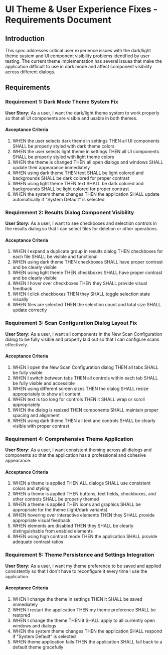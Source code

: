 # UI Theme & User Experience Fixes - Requirements Document

## Introduction

This spec addresses critical user experience issues with the dark/light theme system and UI component visibility problems identified by user testing. The current theme implementation has several issues that make the application difficult to use in dark mode and affect component visibility across different dialogs.

## Requirements

### Requirement 1: Dark Mode Theme System Fix

**User Story:** As a user, I want the dark/light theme system to work properly so that all UI components are visible and usable in both themes.

#### Acceptance Criteria

1. WHEN the user selects dark theme in settings THEN all UI components SHALL be properly styled with dark theme colors
2. WHEN the user selects light theme in settings THEN all UI components SHALL be properly styled with light theme colors
3. WHEN the theme is changed THEN all open dialogs and windows SHALL update their appearance immediately
4. WHEN using dark theme THEN text SHALL be light colored and backgrounds SHALL be dark colored for proper contrast
5. WHEN using light theme THEN text SHALL be dark colored and backgrounds SHALL be light colored for proper contrast
6. WHEN the system theme changes THEN the application SHALL update automatically if "System Default" is selected

### Requirement 2: Results Dialog Component Visibility

**User Story:** As a user, I want to see checkboxes and selection controls in the results dialog so that I can select files for deletion or other operations.

#### Acceptance Criteria

1. WHEN I expand a duplicate group in results dialog THEN checkboxes for each file SHALL be visible and functional
2. WHEN using dark theme THEN checkboxes SHALL have proper contrast and be clearly visible
3. WHEN using light theme THEN checkboxes SHALL have proper contrast and be clearly visible
4. WHEN I hover over checkboxes THEN they SHALL provide visual feedback
5. WHEN I click checkboxes THEN they SHALL toggle selection state visually
6. WHEN files are selected THEN the selection count and total size SHALL update correctly

### Requirement 3: Scan Configuration Dialog Layout Fix

**User Story:** As a user, I want all components in the New Scan Configuration dialog to be fully visible and properly laid out so that I can configure scans effectively.

#### Acceptance Criteria

1. WHEN I open the New Scan Configuration dialog THEN all tabs SHALL be fully visible
2. WHEN I switch between tabs THEN all controls within each tab SHALL be fully visible and accessible
3. WHEN using different screen sizes THEN the dialog SHALL resize appropriately to show all content
4. WHEN text is too long for controls THEN it SHALL wrap or scroll appropriately
5. WHEN the dialog is resized THEN components SHALL maintain proper spacing and alignment
6. WHEN using dark theme THEN all text and controls SHALL be clearly visible with proper contrast

### Requirement 4: Comprehensive Theme Application

**User Story:** As a user, I want consistent theming across all dialogs and components so that the application has a professional and cohesive appearance.

#### Acceptance Criteria

1. WHEN a theme is applied THEN ALL dialogs SHALL use consistent colors and styling
2. WHEN a theme is applied THEN buttons, text fields, checkboxes, and other controls SHALL be properly themed
3. WHEN a theme is applied THEN icons and graphics SHALL be appropriate for the theme (light/dark variants)
4. WHEN hovering over interactive elements THEN they SHALL provide appropriate visual feedback
5. WHEN elements are disabled THEN they SHALL be clearly distinguishable from enabled elements
6. WHEN using high contrast mode THEN the application SHALL provide adequate contrast ratios

### Requirement 5: Theme Persistence and Settings Integration

**User Story:** As a user, I want my theme preference to be saved and applied consistently so that I don't have to reconfigure it every time I use the application.

#### Acceptance Criteria

1. WHEN I change the theme in settings THEN it SHALL be saved immediately
2. WHEN I restart the application THEN my theme preference SHALL be restored
3. WHEN I change the theme THEN it SHALL apply to all currently open windows and dialogs
4. WHEN the system theme changes THEN the application SHALL respond if "System Default" is selected
5. WHEN theme application fails THEN the application SHALL fall back to a default theme gracefully